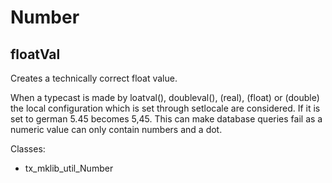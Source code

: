Number
======

floatVal
--------

Creates a technically correct float value.

When a typecast is made by loatval(), doubleval(), (real), (float) or (double) the local configuration which is set through setlocale are considered. If it is set to german 5.45 becomes 5,45. This can make database queries fail as a numeric value can only contain numbers and a dot.

Classes:

-   tx\_mklib\_util\_Number

